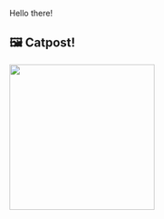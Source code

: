 Hello there!



## 🖼️ Catpost!

<sub>
    <img src="https://cdn2.thecatapi.com/images/qrxbTUGyu.png" height="256">
</sub>

